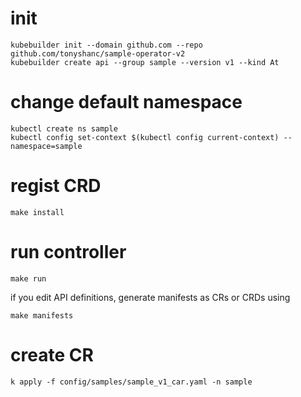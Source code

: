 # init
```
kubebuilder init --domain github.com --repo github.com/tonyshanc/sample-operator-v2
kubebuilder create api --group sample --version v1 --kind At
```
# change default namespace
```
kubectl create ns sample
kubectl config set-context $(kubectl config current-context) --namespace=sample
```

# regist CRD
```
make install
```
# run controller
```
make run
```
if you edit API definitions, generate manifests as CRs or CRDs using
```
make manifests
```

# create CR
```
k apply -f config/samples/sample_v1_car.yaml -n sample
```